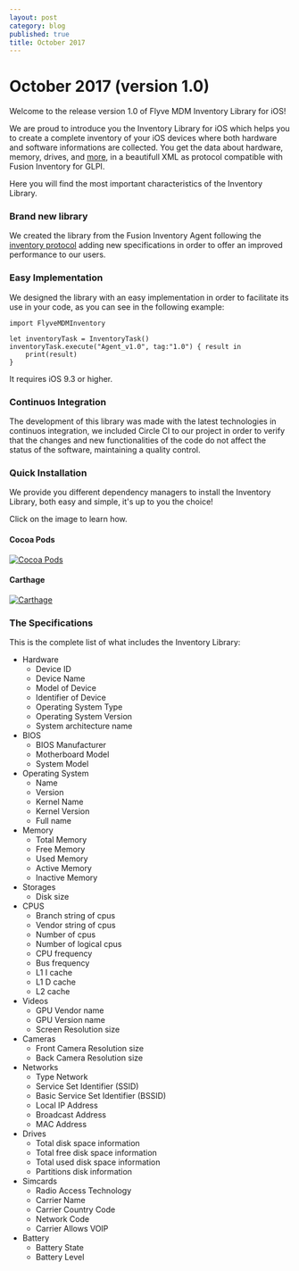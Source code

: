 ```yaml
---
layout: post
category: blog
published: true
title: October 2017
---
```

# October 2017 (version 1.0)

Welcome to the release version 1.0 of Flyve MDM Inventory Library for iOS!

We are proud to introduce you the Inventory Library for iOS which helps you to create a complete inventory of your iOS devices where both hardware and software informations are collected. You get the data about hardware, memory, drives, and [more](#the-specifications), in a beautifull XML as protocol compatible with Fusion Inventory for GLPI. 

Here you will find the most important characteristics of the Inventory Library.

### Brand new library

We created the library from the Fusion Inventory Agent following the [inventory protocol](http://fusioninventory.org/documentation/dev/spec/protocol/inventory.html "More information of Fusion Inventory") adding new specifications in order to offer an improved performance to our users.

### Easy Implementation

We designed the library with an easy implementation in order to facilitate its use in your code, as you can see in the following example:

```
import FlyveMDMInventory

let inventoryTask = InventoryTask()
inventoryTask.execute("Agent_v1.0", tag:"1.0") { result in
    print(result)
}
```
It requires iOS 9.3 or higher.

### Continuos Integration

The development of this library was made with the latest technologies in continuos integration, we included Circle CI to our project in order to verify that the changes and new functionalities of the code do not affect the status of the software, maintaining a quality control.

### Quick Installation

We provide you different dependency managers to install the Inventory Library, both easy and simple, it's up to you the choice!

Click on the image to learn how.

#### Cocoa Pods 

[![Cocoa Pods](http://flyve.org/flyve-mdm-ios-inventory/images/CocoaPods.png)](http://flyve.org/flyve-mdm-ios-inventory/ "Follow the link and see Installation")

#### Carthage

[![Carthage](http://flyve.org/flyve-mdm-ios-inventory/images/carthage.png)](http://flyve.org/flyve-mdm-ios-inventory/ "Follow the link and see Installation")

### The Specifications

This is the complete list of what includes the Inventory Library:

- Hardware
    - Device ID
    - Device Name 
    - Model of Device 
    - Identifier of Device 
    - Operating System Type 
    - Operating System Version
    - System architecture name
- BIOS
    - BIOS Manufacturer
    - Motherboard Model
    - System Model
- Operating System
    - Name
    - Version
    - Kernel Name
    - Kernel Version
    - Full name
- Memory
    - Total Memory
    - Free Memory 
    - Used Memory 
    - Active Memory 
    - Inactive Memory
- Storages
    - Disk size
- CPUS
    - Branch string of cpus 
    - Vendor string of cpus 
    - Number of cpus 
    - Number of logical cpus 
    - CPU frequency 
    - Bus frequency 
    - L1 I cache 
    - L1 D cache 
    - L2 cache
- Videos
    - GPU Vendor name 
    - GPU Version name 
    - Screen Resolution size
- Cameras
    - Front Camera Resolution size 
    - Back Camera Resolution size
- Networks
    - Type Network 
    - Service Set Identifier (SSID) 
    - Basic Service Set Identifier (BSSID) 
    - Local IP Address 
    - Broadcast Address
    - MAC Address
-  Drives
    - Total disk space information 
    - Total free disk space information 
    - Total used disk space information 
    - Partitions disk information
- Simcards
    - Radio Access Technology 
    - Carrier Name 
    - Carrier Country Code 
    - Network Code 
    - Carrier Allows VOIP
- Battery
    - Battery State 
    - Battery Level
